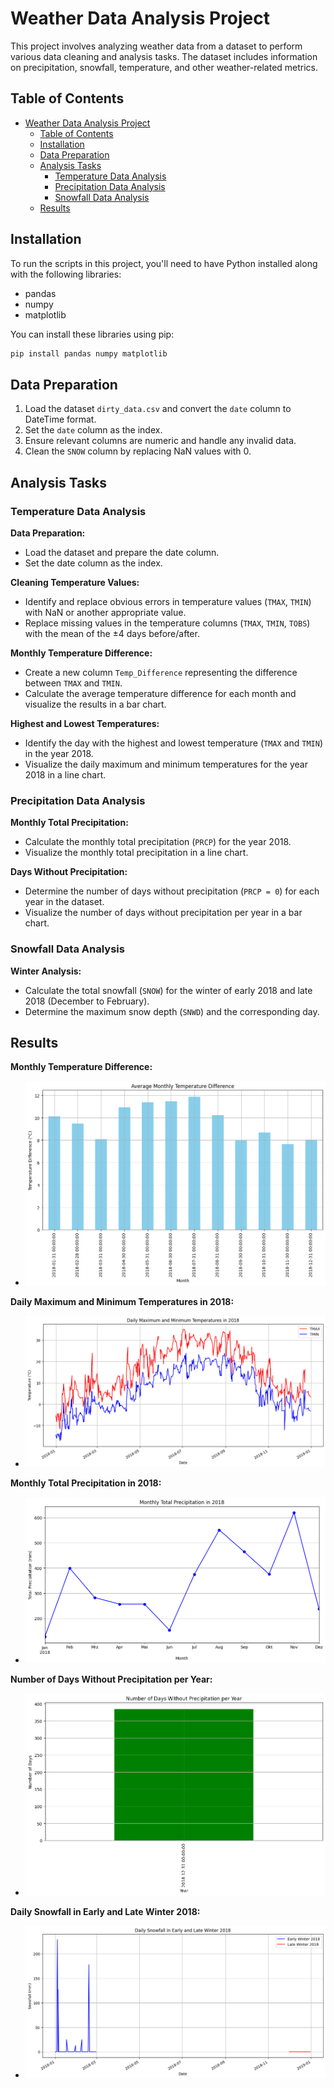 # Weather Data Analysis Project

This project involves analyzing weather data from a dataset to perform various data cleaning and analysis tasks. The dataset includes information on precipitation, snowfall, temperature, and other weather-related metrics.

## Table of Contents

- [Weather Data Analysis Project](#weather-data-analysis-project)
  - [Table of Contents](#table-of-contents)
  - [Installation](#installation)
  - [Data Preparation](#data-preparation)
  - [Analysis Tasks](#analysis-tasks)
    - [Temperature Data Analysis](#temperature-data-analysis)
    - [Precipitation Data Analysis](#precipitation-data-analysis)
    - [Snowfall Data Analysis](#snowfall-data-analysis)
  - [Results](#results)

## Installation

To run the scripts in this project, you'll need to have Python installed along with the following libraries:

- pandas
- numpy
- matplotlib

You can install these libraries using pip:

```bash
pip install pandas numpy matplotlib
```

## Data Preparation

1. Load the dataset `dirty_data.csv` and convert the `date` column to DateTime format.
2. Set the `date` column as the index.
3. Ensure relevant columns are numeric and handle any invalid data.
4. Clean the `SNOW` column by replacing NaN values with 0.

## Analysis Tasks

### Temperature Data Analysis

**Data Preparation:**

- Load the dataset and prepare the date column.
- Set the date column as the index.

**Cleaning Temperature Values:**

- Identify and replace obvious errors in temperature values (`TMAX`, `TMIN`) with NaN or another appropriate value.
- Replace missing values in the temperature columns (`TMAX`, `TMIN`, `TOBS`) with the mean of the ±4 days before/after.

**Monthly Temperature Difference:**

- Create a new column `Temp_Difference` representing the difference between `TMAX` and `TMIN`.
- Calculate the average temperature difference for each month and visualize the results in a bar chart.

**Highest and Lowest Temperatures:**

- Identify the day with the highest and lowest temperature (`TMAX` and `TMIN`) in the year 2018.
- Visualize the daily maximum and minimum temperatures for the year 2018 in a line chart.

### Precipitation Data Analysis

**Monthly Total Precipitation:**

- Calculate the monthly total precipitation (`PRCP`) for the year 2018.
- Visualize the monthly total precipitation in a line chart.

**Days Without Precipitation:**

- Determine the number of days without precipitation (`PRCP = 0`) for each year in the dataset.
- Visualize the number of days without precipitation per year in a bar chart.

### Snowfall Data Analysis

**Winter Analysis:**

- Calculate the total snowfall (`SNOW`) for the winter of early 2018 and late 2018 (December to February).
- Determine the maximum snow depth (`SNWD`) and the corresponding day.

## Results

**Monthly Temperature Difference:**

- ![Monthly Temperature Difference](results/temperature_difference_chart.png)

**Daily Maximum and Minimum Temperatures in 2018:**

- ![Daily Temperatures in 2018](results/daily_temperatures_2018_chart.png)

**Monthly Total Precipitation in 2018:**

- ![Monthly Total Precipitation](results/monthly_precipitation_2018_chart.png)

**Number of Days Without Precipitation per Year:**

- ![Days Without Precipitation](results/days_without_precipitation_chart.png)

**Daily Snowfall in Early and Late Winter 2018:**

- ![Daily Snowfall](results/daily_snowfall_winter_2018_chart.png)
